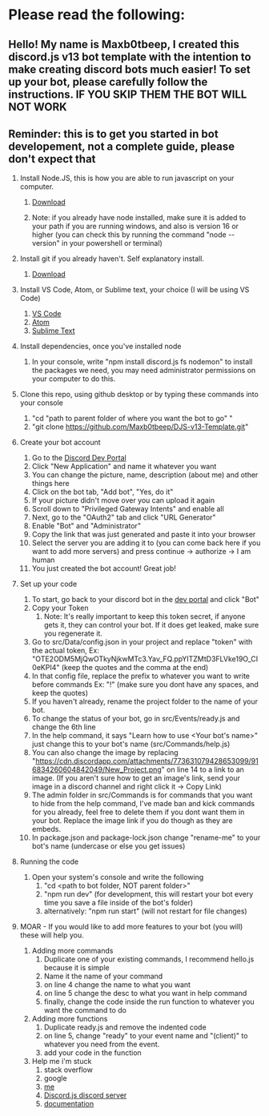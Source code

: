# Please read the following:

## Hello! My name is Maxb0tbeep, I created this discord.js v13 bot template with the intention to make creating discord bots much easier! To set up your bot, please carefully follow the instructions. IF YOU SKIP THEM THE BOT WILL NOT WORK

## Reminder: this is to get you started in bot developement, not a complete guide, please don't expect that

1. Install Node.JS, this is how you are able to run javascript on your computer. 
    1. [Download](https://nodejs.org/en/download/)

    2. Note: if you already have node installed, make sure it is added to your path if you are running windows, and also is version 16 or higher (you can check this by running the command "node --version" in your powershell or terminal)

2. Install git if you already haven't. Self explanatory install. 
    1. [Download](https://git-scm.com/downloads)

3. Install VS Code, Atom, or Sublime text, your choice (I will be using VS Code)
    1. [VS Code](https://code.visualstudio.com/download)
    2. [Atom](https://atom.io/)
    3. [Sublime Text](https://www.sublimetext.com/)

4. Install dependencies, once you've installed node 
    1. In your console, write "npm install discord.js fs nodemon" to install the packages we need, you may need administrator permissions on your computer to do this.

5. Clone this repo, using github desktop or by typing these commands into your console
    1. "cd "path to parent folder of where you want the bot to go" "
    2. "git clone https://github.com/Maxb0tbeep/DJS-v13-Template.git"

6. Create your bot account
    1. Go to the [Discord Dev Portal](https://discord.com/developers/applications)
    2. Click "New Application" and name it whatever you want
    3. You can change the picture, name, description (about me) and other things here
    4. Click on the bot tab, "Add bot", "Yes, do it"
    5. If your picture didn't move over you can upload it again
    6. Scroll down to "Privileged Gateway Intents" and enable all
    7. Next, go to the "OAuth2" tab and click "URL Generator"
    8. Enable "Bot" and "Administrator"
    9. Copy the link that was just generated and paste it into your browser
    10. Select the server you are adding it to (you can come back here if you want to add more servers) and press continue -> authorize -> I am human
    11. You just created the bot account! Great job!

7. Set up your code
    1. To start, go back to your discord bot in the [dev portal](https://discord.com/developers/applications) and click "Bot"
    2. Copy your Token 
        1. Note: It's really important to keep this token secret, if anyone gets it, they can control your bot. If it does get leaked, make sure you regenerate it.
    3. Go to src/Data/config.json in your project and replace "token" with the actual token, Ex: "OTE2ODM5MjQwOTkyNjkwMTc3.Yav_FQ.ppYITZMtD3FLVke19O_CI0eKPI4" (keep the quotes and the comma at the end)
    4. In that config file, replace the prefix to whatever you want to write before commands Ex: "!" (make sure you dont have any spaces, and keep the quotes)
    5. If you haven't already, rename the project folder to the name of your bot.
    6. To change the status of your bot, go in src/Events/ready.js and change the 6th line
    7. In the help command, it says "Learn how to use <Your bot's name>" just change this to your bot's name (src/Commands/help.js)
    8. You can also change the image by replacing "https://cdn.discordapp.com/attachments/773631079428653099/916834260604842049/New_Project.png" on line 14 to a link to an image. (If you aren't sure how to get an image's link, send your image in a discord channel and right click it -> Copy Link)
    9. The admin folder in src/Commands is for commands that you want to hide from the help command, I've made ban and kick commands for you already, feel free to delete them if you dont want them in your bot. Replace the image link if you do though as they are embeds.
    10. In package.json and package-lock.json change "rename-me" to your bot's name (undercase or else you get issues)

8. Running the code
    1. Open your system's console and write the following
        1. "cd <path to bot folder, NOT parent folder>"
        2. "npm run dev" (for development, this will restart your bot every time you save a file inside of the bot's folder)
        3. alternatively: "npm run start" (will not restart for file changes)

9. MOAR - If you would like to add more features to your bot (you will) these will help you.

    1. Adding more commands
        1. Duplicate one of your existing commands, I recommend hello.js because it is simple
        2. Name it the name of your command
        3. on line 4 change the name to what you want
        4. on line 5 change the desc to what you want in help command
        5. finally, change the code inside the run function to whatever you want the command to do
    2. Adding more functions
        1. Duplicate ready.js and remove the indented code
        2. on line 5, change "ready" to your event name and "(client)" to whatever you need from the event.
        3. add your code in the function
    3. Help me i'm stuck 
        1. stack overflow
        2. google
        3. [me](https://fanlink.to/maxb0tbeep)
        4. [Discord.js discord server](https://discord.gg/djs)
        5. [documentation](https://discord.js.org/#/docs/main/stable/general/welcome)
